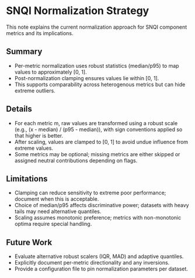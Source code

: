 # SNQI Normalization Strategy

This note explains the current normalization approach for SNQI component metrics and its implications.

## Summary
- Per-metric normalization uses robust statistics (median/p95) to map values to approximately [0, 1].
- Post-normalization clamping ensures values lie within [0, 1].
- This supports comparability across heterogenous metrics but can hide extreme outliers.

## Details
- For each metric m, raw values are transformed using a robust scale (e.g., (x - median) / (p95 - median)), with sign conventions applied so that higher is better.
- After scaling, values are clamped to [0, 1] to avoid undue influence from extreme values.
- Some metrics may be optional; missing metrics are either skipped or assigned neutral contributions depending on flags.

## Limitations
- Clamping can reduce sensitivity to extreme poor performance; document when this is acceptable.
- Choice of median/p95 affects discriminative power; datasets with heavy tails may need alternative quantiles.
- Scaling assumes monotonic preference; metrics with non-monotonic optima require special handling.

## Future Work
- Evaluate alternative robust scalers (IQR, MAD) and adaptive quantiles.
- Explicitly document per-metric directionality and any inversions.
- Provide a configuration file to pin normalization parameters per dataset.
